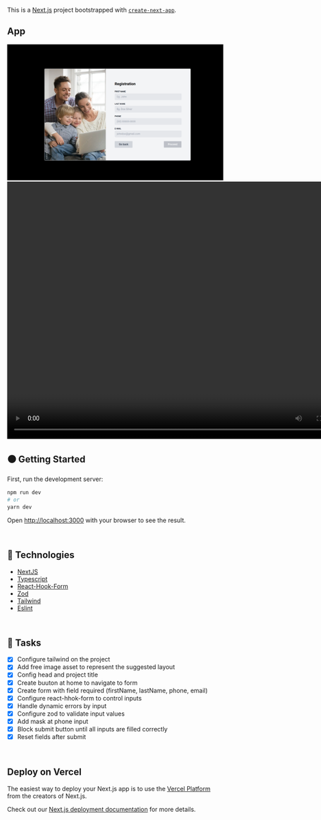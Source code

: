 This is a [Next.js](https://nextjs.org/) project bootstrapped with [`create-next-app`](https://github.com/vercel/next.js/tree/canary/packages/create-next-app).

## App

<img src="assets/readmeFiles/Screenshot.png" alt="Img form register screen" />

<video width="800" height="600" autoplay loop controls>
  <source src="assets/readmeFiles/video.mp4" type="video/mp4">
</video>

</br>

## :black_circle: Getting Started

First, run the development server:

```bash
npm run dev
# or
yarn dev
```

Open [http://localhost:3000](http://localhost:3000) with your browser to see the result.

</br>

## :large_blue_circle: Technologies

- [NextJS](https://nextjs.org/)
- [Typescript](https://www.typescriptlang.org/)
- [React-Hook-Form](https://react-hook-form.com/)
- [Zod](https://zod.dev/)
- [Tailwind](https://tailwindcss.com/)
- [Eslint](https://eslint.org/)

</br>

## :bookmark_tabs: Tasks
- [x] Configure tailwind on the project
- [x] Add free image asset to represent the suggested layout
- [x] Config head and project title
- [x] Create buuton at home to navigate to form
- [x] Create form with field required (firstName, lastName, phone, email)
- [x] Configure react-hhok-form to control inputs
- [x] Handle dynamic errors by input
- [x] Configure zod to validate input values
- [x] Add mask at phone input
- [x] Block submit button until all inputs are filled correctly
- [x] Reset fields after submit

</br>

## Deploy on Vercel

The easiest way to deploy your Next.js app is to use the [Vercel Platform](https://vercel.com/new?utm_medium=default-template&filter=next.js&utm_source=create-next-app&utm_campaign=create-next-app-readme) from the creators of Next.js.

Check out our [Next.js deployment documentation](https://nextjs.org/docs/deployment) for more details.

